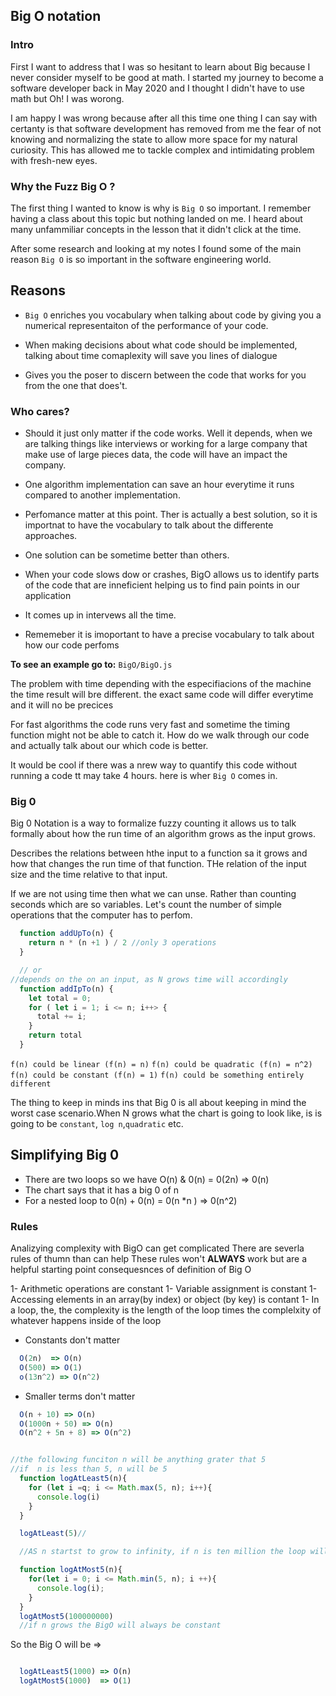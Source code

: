 ## Big O notation

### Intro

First I want to address that I was so hesitant to learn about Big because I never consider myself to be good at math. I started my journey to become a  software developer  back in May 2020 and I thought I didn't have to use math  but Oh! I was worong.

I am happy I was wrong because after all this time one thing I can say with certanty is that software development has removed from me the fear of not knowing and normalizing  the state to allow more space for my natural curiosity. This has allowed me to tackle complex and intimidating problem with fresh-new eyes.

### Why the Fuzz Big O ?

The first thing I wanted to know is why is  `Big O` so important. I remember having a class about this topic but nothing landed on me. I heard about many unfammiliar concepts in the lesson that it didn't click at the time. 

After some research and looking at my notes I found some of the main reason `Big O` is so important in the software engineering world.

## Reasons

- `Big O` enriches you  vocabulary when talking about code by giving you a numerical representaiton of the performance of your code.

- When making decisions about what code should be implemented, talking about time comaplexity will save you lines of dialogue 

- Gives you the poser to discern between the code that works for you from the one that does't.

### Who cares?

- Should it just only matter if the code works. Well it depends, when we are talking things like interviews or working for a large company that make use of large pieces data, the code will have an impact the company. 

- One algorithm implementation can save an hour everytime it runs 
compared to another implementation.

- Perfomance matter at this point. Ther is actually a best solution, so it is importnat to have the vocabulary to talk about the differente approaches.

- One solution can be sometime better than others.

- When your code slows dow or crashes, BigO allows us to identify parts of the code that are inneficient helping us to find pain points in our application

- It comes up in intervews all the time.

- Rememeber it is imoportant to have a precise vocabulary to talk about how our code perfoms


**To see an example go to:** `BigO/BigO.js`


The problem with time
depending with the especifiacions of the machine the time result will bre different. the exact same code will differ everytime and it will no be precices

For fast algorithms the code runs very fast and sometime the timing function might not be able to catch it. How do we walk through our code and actually talk about our which code is better.

It would be cool if there was a nrew way to quantify this code without running a code tt  may take 4 hours. here is wher `Big O` comes in.

### Big 0
Big 0 Notation  is  a way to formalize fuzzy counting 
it allows us to talk formally about how the run time of an algorithm grows as the input grows.

Describes the relations between hthe input to a function sa it grows and how that changes  the run time of that function. THe relation of the input size and the time relative to that input.

If we are not using time then what we can unse. Rather than counting seconds which are so variables. Let's count the number of simple operations that the computer has to perfom.

```js
  function addUpTo(n) {
    return n * (n +1 ) / 2 //only 3 operations 
  }

  // or 
//depends on the on an input, as N grows time will accordingly 
  function addIpTo(n) {
    let total = 0;
    for ( let i = 1; i <= n; i++> {
      total += i;
    }
    return total
  }
```

`f(n) could be linear (f(n) = n)`
`f(n) could be quadratic (f(n) = n^2)`
`f(n) could be constant (f(n) = 1)`
`f(n) could be something entirely different`

The thing to keep in minds ins that Big 0 is all about keeping in mind the worst case scenario.When N grows what the chart is going to look like, is is going to be `constant`, `log n`,`quadratic` etc.



## Simplifying Big 0

- There are two loops so we have O(n) & 0(n) = 0(2n) => 0(n)
- The chart says that it has a big 0 of n
- For a nested loop to 0(n) + 0(n) = 0(n *n ) => 0(n^2)

### Rules

Analizying complexity with BigO can get complicated 
There are severla rules of thumn  than can help
These rules won't  **ALWAYS** work but are a helpful starting point
consequesnces of definition of Big O

1- Arithmetic operations are constant
1- Variable assignment is constant
1- Accessing elements in an array(by index) or object (by key) is contant
1- In a loop, the, the complexity is the length of the loop times the complelxity of whatever happens inside of the loop

- Constants don't matter
```js
  O(2n)  => O(n)
  O(500) => O(1)
  o(13n^2) => O(n^2)
```
- Smaller terms don't matter

```js
  O(n + 10) => O(n)
  O(1000n + 50) => O(n)
  O(n^2 + 5n + 8) => O(n^2)
```

```js

//the following funciton n will be anything grater that 5 
//if  n is less than 5, n will be 5
  function logAtLeast5(n){
    for (let i =q; i <= Math.max(5, n); i++){
      console.log(i)
    }
  }

  logAtLeast(5)//

  //AS n startst to grow to infinity, if n is ten million the loop will grops in proportion to n
```

```js
  function logAtMost5(n){
    for(let i = 0; i <= Math.min(5, n); i ++){
      console.log(i);
    }
  }
  logAtMost5(100000000)
  //if n grows the BigO will always be constant
```

So the Big O will be =>
```js

  logAtLeast5(1000) => O(n)
  logAtMost5(1000)  => O(1)

```